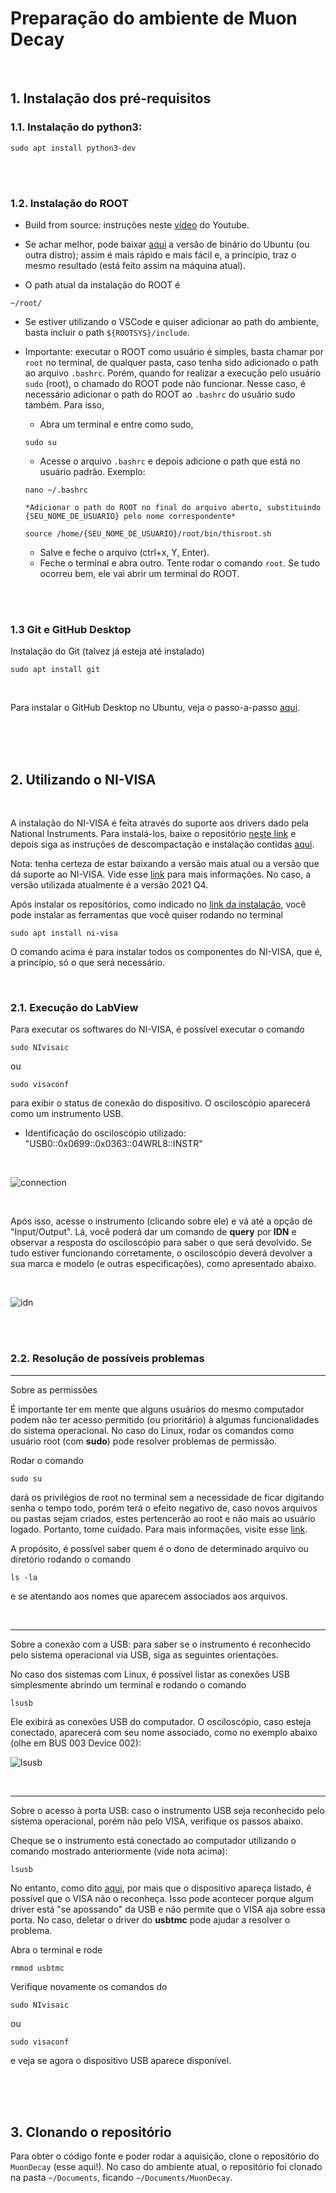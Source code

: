 # Preparação do ambiente de Muon Decay
<br/>





## 1. Instalação dos pré-requisitos




### 1.1. Instalação do python3: 

```
sudo apt install python3-dev
```

<br/>
<br/>



### 1.2. Instalação do ROOT
 
* Build from source: instruções neste [vídeo](https://www.youtube.com/watch?v=QItrmchEQWE&t=184s) do Youtube.

* Se achar melhor, pode baixar [aqui](https://root.cern/install/) a versão de binário do Ubuntu (ou outra distro); assim é mais rápido e mais fácil e, a princípio, traz o mesmo resultado (está feito assim na máquina atual).

* O path atual da instalação do ROOT é
```
~/root/
```

* Se estiver utilizando o VSCode e quiser adicionar ao path do ambiente, basta incluir o path `${ROOTSYS}/include`.

* Importante: executar o ROOT como usuário é simples, basta chamar por `root` no terminal, de qualquer pasta, caso tenha sido adicionado o path ao arquivo `.bashrc`. Porém, quando for realizar a execução pelo usuário `sudo` (root), o chamado do ROOT pode não funcionar. Nesse caso, é necessário adicionar o path do ROOT ao `.bashrc` do usuário sudo também. Para isso, 

    * Abra um terminal e entre como sudo, 

    ```
    sudo su
    ```

   * Acesse o arquivo `.bashrc` e depois adicione o path que está no usuário padrão. Exemplo:

    ```
    nano ~/.bashrc

    *Adicionar o path do ROOT no final do arquivo aberto, substituindo {SEU_NOME_DE_USUARIO} pelo nome correspondente*

    source /home/{SEU_NOME_DE_USUARIO}/root/bin/thisroot.sh
    ``` 

   * Salve e feche o arquivo (ctrl+x, Y, Enter).
   * Feche o terminal e abra outro. Tente rodar o comando `root`. Se tudo ocorreu bem, ele vai abrir um terminal do ROOT.

<br/>
<br/>



### 1.3 Git e GitHub Desktop

Instalação do Git (talvez já esteja até instalado)
```
sudo apt install git
```

<br/>

Para instalar o GitHub Desktop no Ubuntu, veja o passo-a-passo [aqui](https://gist.github.com/berkorbay/6feda478a00b0432d13f1fc0a50467f1).







<br/>
<br/>
<br/>







## 2. Utilizando o NI-VISA

<br/>

A instalação do NI-VISA é feita através do suporte aos drivers dado pela National Instruments. Para instalá-los, baixe o repositório [neste link](https://www.ni.com/pt-br/support/downloads/drivers/download.ni-linux-device-drivers.html#427909) e depois siga as instruções de descompactação e instalação contidas [aqui](https://www.ni.com/pt-br/support/documentation/supplemental/18/downloading-and-installing-ni-driver-software-on-linux-desktop.html).

Nota: tenha certeza de estar baixando a versão mais atual ou a versão que dá suporte ao NI-VISA. Vide esse [link](https://www.ni.com/pdf/manuals/378353e.html) para mais informações. No caso, a versão utilizada atualmente é a versão 2021 Q4.

Após instalar os repositórios, como indicado no [link da instalação](https://www.ni.com/pt-br/support/downloads/drivers/download.ni-linux-device-drivers.html#427909), você pode instalar as ferramentas que você quiser rodando no terminal

```
sudo apt install ni-visa
```

O comando acima é para instalar todos os componentes do NI-VISA, que é, a princípio, só o que será necessário.

<br/>





### 2.1. Execução do LabView

Para executar os softwares do NI-VISA, é possível executar o comando

```
sudo NIvisaic
```

ou 

```
sudo visaconf
```

para exibir o status de conexão do dispositivo. O osciloscópio aparecerá como um instrumento USB.

* Identificação do osciloscópio utilizado:
"USB0::0x0699::0x0363::04WRL8::INSTR"

</br>

![connection](https://user-images.githubusercontent.com/63481188/164304634-08b4dce2-81ee-4c6d-b6e8-db8ed2e59755.jpeg "Foto da janela do visaic.")


</br>

Após isso, acesse o instrumento (clicando sobre ele) e vá até a opção de 
"Input/Output". Lá, você poderá dar um comando de __query__ por __IDN__ e observar a resposta do osciloscópio para saber o que será devolvido. Se tudo estiver funcionando corretamente, o osciloscópio deverá devolver a sua marca e modelo (e outras especificações), como apresentado abaixo.

</br>

![idn](https://user-images.githubusercontent.com/63481188/164304705-c5883241-9968-413c-aa93-81182879f5f7.jpeg "Resultados de uma query por IDN.")


</br>
</br>





### 2.2. Resolução de possíveis problemas



--- 
Sobre as permissões

É importante ter em mente que alguns usuários do mesmo computador podem não ter acesso permitido (ou prioritário) à algumas funcionalidades do sistema operacional. No caso do Linux, rodar os comandos como usuário root (com __sudo__) pode resolver problemas de permissão. 

Rodar o comando 
```
sudo su
```
dará os privilégios de root no terminal sem a necessidade de ficar digitando senha o tempo todo, porém terá o efeito negativo de, caso novos arquivos ou pastas sejam criados, estes pertencerão ao root e não mais ao usuário logado. Portanto, tome cuidado. Para mais informações, visite esse [link](https://www.cyberciti.biz/faq/linux-list-all-members-of-a-group/).

A propósito, é possível saber quem é o dono de determinado arquivo ou diretório rodando o comando 
```
ls -la
```
e se atentando aos nomes que aparecem associados aos arquivos.

</br>



--- 
Sobre a conexão com a USB: para saber se o instrumento é reconhecido pelo sistema operacional via USB, siga as seguintes orientações.

No caso dos sistemas com Linux, é possível listar as conexões USB simplesmente abrindo um terminal e rodando o comando 
```
lsusb
``` 
Ele exibirá as conexões USB do computador. O osciloscópio, caso esteja conectado, aparecerá com seu nome associado, como no exemplo abaixo (olhe em BUS 003 Device 002):

![lsusb](https://user-images.githubusercontent.com/63481188/164304752-91e04fca-8ff7-435a-96c8-f4ae64e84fd0.png "Listagem com o comando lsusb.")

</br>


--- 
Sobre o acesso à porta USB: caso o instrumento USB seja reconhecido pelo sistema operacional, porém não pelo VISA, verifique os passos abaixo.



Cheque se o instrumento está conectado ao computador utilizando o comando mostrado anteriormente (vide nota acima):

```
lsusb
```


No entanto, como dito [aqui](https://knowledge.ni.com/KnowledgeArticleDetails?id=kA00Z0000019KnFSAU&l=pt-BR), por mais que o dispositivo apareça listado, é possível que o VISA não o reconheça. Isso pode acontecer porque algum driver está "se apossando" da USB e não permite que o VISA aja sobre essa porta. No caso, deletar o driver do __usbtmc__ pode ajudar a resolver o problema. 

Abra o terminal e rode

```
rmmod usbtmc
```

Verifique novamente os comandos do 

```
sudo NIvisaic
```

ou 

```
sudo visaconf
```

e veja se agora o dispositivo USB aparece disponível.








<br/>
<br/>
<br/>





## 3. Clonando o repositório

Para obter o código fonte e poder rodar a aquisição, clone o repositório do `MuonDecay` (esse aqui!). No caso do ambiente atual, o repositório foi clonado na pasta `~/Documents`, ficando `~/Documents/MuonDecay`.
